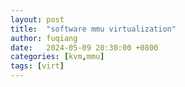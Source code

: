 ```yaml
---
layout: post
title:  "software mmu virtualization"
author: fuqiang
date:   2024-05-09 20:30:00 +0800
categories: [kvm,mmu]
tags: [virt]
---
```

